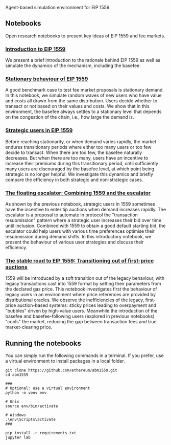 Agent-based simulation environment for EIP 1559.

## Notebooks

Open research notebooks to present key ideas of EIP 1559 and fee markets.

### [Introduction to EIP 1559](notebooks/eip1559.html)

We present a brief introduction to the rationale behind EIP 1559 as well as simulate the dynamics of the mechanism, including the basefee.

### [Stationary behaviour of EIP 1559](notebooks/stationary1559.html)

A good benchmark case to test fee market proposals is stationary demand. In this notebook, we simulate random waves of new users who have value and costs all drawn from the same distribution. Users decide whether to transact or not based on their values and costs. We show that in this environment, the basefee always settles to a stationary level that depends on the congestion of the chain, i.e., how large the demand is.

### [Strategic users in EIP 1559](notebooks/strategicUser.html)

Before reaching stationarity, or when demand varies rapidly, the market endures transitionary periods where either too many users or too few decide to transact. When there are too few, the basefee naturally decreases. But when there are too many, users have an incentive to increase their premiums during this transitionary period, until sufficiently many users are discouraged by the basefee level, at which point being strategic is no longer helpful. We investigate this dynamics and briefly compare the efficiency in both strategic and non-strategic cases.

### [The floating escalator: Combining 1559 and the escalator](notebooks/floatingEscalator.html)

As shown by the previous notebook, strategic users in 1559 sometimes have the incentive to enter tip auctions when demand increases rapidly. The escalator is a proposal to automate in protocol the "transaction resubmission" pattern where a strategic user increases their bid over time until inclusion. Combined with 1559 to obtain a good default starting bid, the escalator could help users with various time preferences optimise their resubmission during demand shifts. In this introductory notebook, we present the behaviour of various user strategies and discuss their efficiency.

### [The stable road to EIP 1559: Transitioning out of first-price auctions](notebooks/transition1559.html)

1559 will be introduced by a soft transition out of the legacy behaviour, with legacy transactions cast into 1559 format by setting their parameters from the declared gas price. This notebook investigates first the behaviour of legacy users in an environment where price references are provided by distributional oracles. We observe the inefficiencies of the legacy, first-price auction-based systems: sticky prices leading to overpayment and "bubbles" driven by high-value users. Meanwhile the introduction of the basefee and basefee-following users (explored in previous notebooks) "cools" the market, reducing the gap between transaction fees and true market-clearing price.

## Running the notebooks

You can simply run the following commands in a terminal. If you prefer, use a virtual environment to install packages in a local folder.

```shell
git clone https://github.com/ethereum/abm1559.git
cd abm1559

###
# Optional: use a virtual environment
python -m venv env

# Unix
source env/bin/activate

# Windows
.\env\Scripts\activate
###

pip install -r requirements.txt
jupyter lab
```
